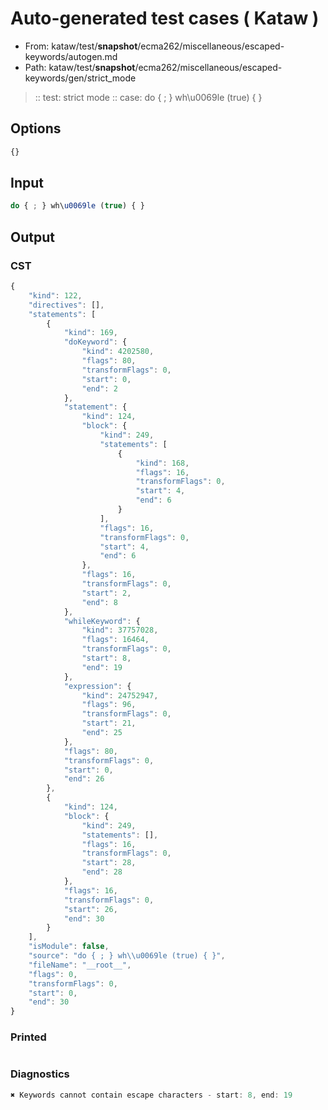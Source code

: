 # Auto-generated test cases ( Kataw )
- From: kataw/test/__snapshot__/ecma262/miscellaneous/escaped-keywords/autogen.md
- Path: kataw/test/__snapshot__/ecma262/miscellaneous/escaped-keywords/gen/strict_mode
> :: test: strict mode
> :: case: do { ; } wh\u0069le (true) { }
## Options

`````js
{}
`````
## Input

`````js
do { ; } wh\u0069le (true) { }
`````
## Output

### CST

```javascript
{
    "kind": 122,
    "directives": [],
    "statements": [
        {
            "kind": 169,
            "doKeyword": {
                "kind": 4202580,
                "flags": 80,
                "transformFlags": 0,
                "start": 0,
                "end": 2
            },
            "statement": {
                "kind": 124,
                "block": {
                    "kind": 249,
                    "statements": [
                        {
                            "kind": 168,
                            "flags": 16,
                            "transformFlags": 0,
                            "start": 4,
                            "end": 6
                        }
                    ],
                    "flags": 16,
                    "transformFlags": 0,
                    "start": 4,
                    "end": 6
                },
                "flags": 16,
                "transformFlags": 0,
                "start": 2,
                "end": 8
            },
            "whileKeyword": {
                "kind": 37757028,
                "flags": 16464,
                "transformFlags": 0,
                "start": 8,
                "end": 19
            },
            "expression": {
                "kind": 24752947,
                "flags": 96,
                "transformFlags": 0,
                "start": 21,
                "end": 25
            },
            "flags": 80,
            "transformFlags": 0,
            "start": 0,
            "end": 26
        },
        {
            "kind": 124,
            "block": {
                "kind": 249,
                "statements": [],
                "flags": 16,
                "transformFlags": 0,
                "start": 28,
                "end": 28
            },
            "flags": 16,
            "transformFlags": 0,
            "start": 26,
            "end": 30
        }
    ],
    "isModule": false,
    "source": "do { ; } wh\\u0069le (true) { }",
    "fileName": "__root__",
    "flags": 0,
    "transformFlags": 0,
    "start": 0,
    "end": 30
}
```

### Printed

```javascript

```

### Diagnostics

```javascript
✖ Keywords cannot contain escape characters - start: 8, end: 19

```

